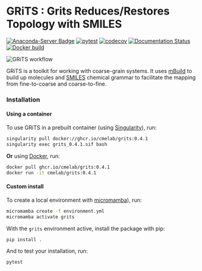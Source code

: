 # GRiTS : Grits Reduces/Restores Topology with SMILES
[![Anaconda-Server Badge](https://anaconda.org/conda-forge/grits/badges/version.svg)](https://anaconda.org/conda-forge/grits)
[![pytest](https://github.com/cmelab/grits/actions/workflows/pytest.yml/badge.svg)](https://github.com/cmelab/grits/actions/workflows/pytest.yml)
[![codecov](https://codecov.io/gh/cmelab/grits/branch/main/graph/badge.svg?token=lGG8Zf65HP)](https://codecov.io/gh/cmelab/grits)
[![Documentation Status](https://readthedocs.org/projects/grits/badge/?version=latest)](https://grits.readthedocs.io/en/latest/?badge=latest)
[![Docker build](https://github.com/cmelab/grits/actions/workflows/build.yml/badge.svg)](https://github.com/cmelab/grits/actions/workflows/build.yml)

![GRiTS workflow](/.github/grits.png)

GRiTS is a toolkit for working with coarse-grain systems. It uses [mBuild](https://github.com/mosdef-hub/mbuild) to build up molecules and [SMILES](https://www.daylight.com/dayhtml/doc/theory/theory.smiles.html) chemical grammar to facilitate the mapping from fine-to-coarse and coarse-to-fine.

### Installation
#### Using a container

To use GRiTS in a prebuilt container (using [Singularity](https://singularity.lbl.gov/)), run:
```bash
singularity pull docker://ghcr.io/cmelab/grits:0.4.1
singularity exec grits_0.4.1.sif bash
```

**Or** using [Docker](https://docs.docker.com/), run:
```bash
docker pull ghcr.io/cmelab/grits:0.4.1
docker run -it cmelab/grits:0.4.1
```

#### Custom install
To create a local environment with [micromamba](https://mamba.readthedocs.io/en/latest/user_guide/micromamba.html)), run:
```bash
micromamba create -f environment.yml
micromamba activate grits
```
With the `grits` environment active, install the package with pip:
```
pip install .
```
And to test your installation, run:
```
pytest
```

